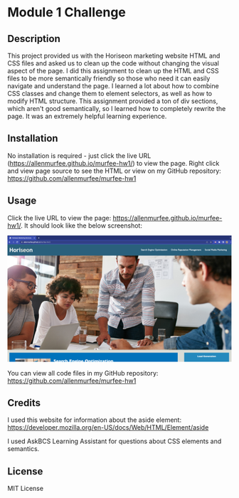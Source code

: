 # Module 1 Challenge

## Description

This project provided us with the Horiseon marketing website HTML and CSS files and asked us to clean up the code without changing the visual aspect of the page. I did this assignment to clean up the HTML and CSS files to be more semantically friendly so those who need it can easily navigate and understand the page. I learned a lot about how to combine CSS classes and change them to element selectors, as well as how to modify HTML structure. This assignment provided a ton of div sections, which aren't good semantically, so I learned how to completely rewrite the page. It was an extremely helpful learning experience.

## Installation

No installation is required - just click the live URL (https://allenmurfee.github.io/murfee-hw1/) to view the page. Right click and view page source to see the HTML or view on my GitHub repository: https://github.com/allenmurfee/murfee-hw1

## Usage

Click the live URL to view the page: https://allenmurfee.github.io/murfee-hw1/. It should look like the below screenshot:

![Horiseon website screenshot](assets/images/screenshot.png)

You can view all code files in my GitHub repository: https://github.com/allenmurfee/murfee-hw1

## Credits

I used this website for information about the aside element: https://developer.mozilla.org/en-US/docs/Web/HTML/Element/aside

I used AskBCS Learning Assistant for questions about CSS elements and semantics.

## License

MIT License
